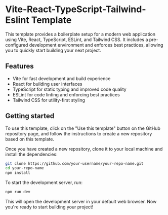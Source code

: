 # Vite-React-TypeScript-Tailwind-Eslint Template

This template provides a boilerplate setup for a modern web application using Vite, React, TypeScript, ESLint, and Tailwind CSS. It includes a pre-configured development environment and enforces best practices, allowing you to quickly start building your next project.

## Features

- Vite for fast development and build experience
- React for building user interfaces
- TypeScript for static typing and improved code quality
- ESLint for code linting and enforcing best practices
- Tailwind CSS for utility-first styling

## Getting started

To use this template, click on the "Use this template" button on the GitHub repository page, and follow the instructions to create a new repository based on this template.

Once you have created a new repository, clone it to your local machine and install the dependencies:

```sh
git clone https://github.com/your-username/your-repo-name.git
cd your-repo-name
npm install
```

To start the development server, run:

```sh
npm run dev
```

This will open the development server in your default web browser. Now you're ready to start building your project!
